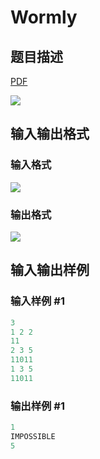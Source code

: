 # Wormly

## 题目描述

[problemUrl]: https://uva.onlinejudge.org/index.php?option=com_onlinejudge&Itemid=8&category=244&page=show_problem&problem=3420

[PDF](https://uva.onlinejudge.org/external/122/p12268.pdf)

![](https://cdn.luogu.com.cn/upload/vjudge_pic/UVA12268/2bf8c6265863a37a220a2f8ce992b4060773ae4f.png)

## 输入输出格式

### 输入格式

![](https://cdn.luogu.com.cn/upload/vjudge_pic/UVA12268/47e7a53be9d569dd605a43ba284d669bc98f5a59.png)

### 输出格式

![](https://cdn.luogu.com.cn/upload/vjudge_pic/UVA12268/002bd46a1739ce6b09ef7e9fca90d3b222cf5545.png)

## 输入输出样例

### 输入样例 #1

```cpp
3
1 2 2
11
2 3 5
11011
1 3 5
11011
```


### 输出样例 #1

```cpp
1
IMPOSSIBLE
5
```


